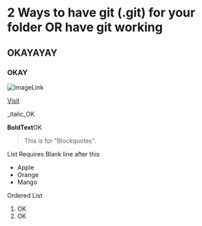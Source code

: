 # 2 Ways to have git (.git) for your folder OR have git working

## OKAYAYAY

### OKAY

![ImageLink](https://octodex.github.com/images/bannekat.png)

[Visit](www.github.com)

_italic_OK

**BoldText**OK

>This is for "Blockquotes".

List Requires Blank line after this

* Apple
* Orange
* Mango

Ordered List

1. OK
2. OK

